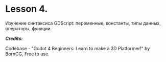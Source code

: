 # Lesson 4.
Изучение синтаксиса GDScript: переменные, константы, типы данных, операторы, функции.

***Credits:***

Codebase - "Godot 4 Beginners: Learn to make a 3D Platformer!" by BornCG, Free to use.
